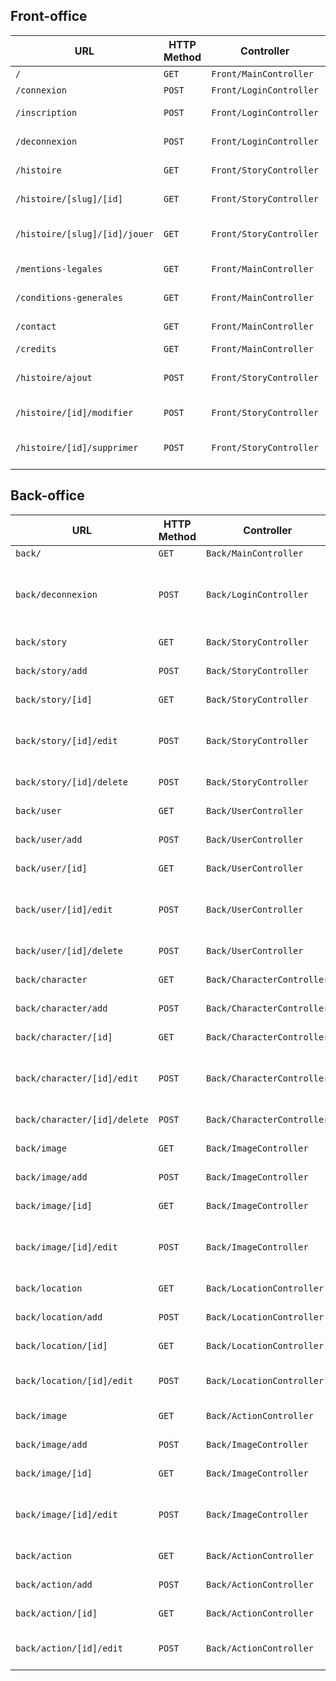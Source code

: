 ## Front-office
| URL                            | HTTP Method | Controller              | Method       | Title                  | Content            | Comment |
| ------------------------------ | ----------- | ----------------------- | ------------ | ---------------------- | ------------------ | ------- |
| `/`                            | `GET`       | `Front/MainController`  | `home`       | Accueil                | homepage           | -       |
| `/connexion`                   | `POST`      | `Front/LoginController` | `login`      | Connexion              | login page         | -       |
| `/inscription`                 | `POST`      | `Front/LoginController` | `sign-in`    | Inscription            | sign-in page       | -       |
| `/deconnexion`                 | `POST`      | `Front/LoginController` | `logout`     | -                      | logout page        | -       |
| `/histoire`                   | `GET`       | `Front/StoryController` | `list`       | Les histoires          | story list         | -       |
| `/histoire/[slug]/[id]`       | `GET`       | `Front/StoryController` | `show`       | [Nom de l'histoire]    | story page         | -       |
| `/histoire/[slug]/[id]/jouer` | `GET`       | `Front/StoryController` | `play`       | [Nom de l'histoire]    | story page game    | -       |
| `/mentions-legales`            | `GET`       | `Front/MainController`  | `legals`     | Mentions légales       | legals mentions    | -       |
| `/conditions-generales`        | `GET`       | `Front/MainController`  | `conditions` | Conditions générales   | general conditions | -       |
| `/contact`                     | `GET`       | `Front/MainController`  | `contact`    | Nous contacter         | contact            | -       |
| `/credits`                     | `GET`       | `Front/MainController`  | `credit`     | Crédits                | credits            | -       |
| `/histoire/ajout`              | `POST`      | `Front/StoryController` | `add`        | Ajouter une histoire   | add a story        | V2      |
| `/histoire/[id]/modifier`      | `POST`      | `Front/StoryController` | `edit`       | Editer une histoire    | edit a story       | V2      |
| `/histoire/[id]/supprimer`     | `POST`      | `Front/StoryController` | `delete`     | Supprimer une histoire | delete a story     | V2      |

## Back-office
| URL                          | HTTP Method | Controller                 | Method   | Title                                        | Content            | Comment                                            |
| ---------------------------- | ----------- | -------------------------- | -------- | -------------------------------------------- | ------------------ | -------------------------------------------------- |
| `back/`                      | `GET`       | `Back/MainController`      | `home`   | Accueil                                      | story list         | -                                                  |
| `back/deconnexion`           | `POST`      | `Back/LoginController`     | `logout` | -                                            | logout page        | A préciser sur le lien back/front si projet séparé |
| `back/story`                 | `GET`       | `Back/StoryController`     | `list`   | Liste des histoires                          | story list         | -                                                  |
| `back/story/add`             | `POST`      | `Back/StoryController`     | `add`    | Ajouter une histoire                         | add a game         | -                                                  |
| `back/story/[id]`            | `GET`       | `Back/StoryController`     | `show`   | [nom de l'histoire]                          | story page         | -                                                  |
| `back/story/[id]/edit`       | `POST`      | `Back/StoryController`     | `edit`   | Editer l'histoire [nom de l'histoire]        | edit a game        | -                                                  |
| `back/story/[id]/delete`     | `POST`      | `Back/StoryController`     | `delete` | -                                            | delete a game      | -                                                  |
| `back/user`                  | `GET`       | `Back/UserController`      | `list`   | Liste des utilisateurs                       | user list          | -                                                  |
| `back/user/add`              | `POST`      | `Back/UserController`      | `add`    | Ajouter un utilisateur                       | add a user         | -                                                  |
| `back/user/[id]`             | `GET`       | `Back/UserController`      | `show`   | [nom de l'utilisateur]                       | user page          | -                                                  |
| `back/user/[id]/edit`        | `POST`      | `Back/UserController`      | `edit`   | Editer un utilisateur [nom de l'utilisateur] | edit a user        | -                                                  |
| `back/user/[id]/delete`      | `POST`      | `Back/UserController`      | `delete` | -                                            | delete a user      | -                                                  |
| `back/character`             | `GET`       | `Back/CharacterController` | `list`   | Liste des personnages                        | character list     | -                                                  |
| `back/character/add`         | `POST`      | `Back/CharacterController` | `add`    | Ajouter un personnage                        | add a character    | -                                                  |
| `back/character/[id]`        | `GET`       | `Back/CharacterController` | `show`   | [nom du personnage]                          | character page     | -                                                  |
| `back/character/[id]/edit`   | `POST`      | `Back/CharacterController` | `edit`   | Editer un personnage [nom du personnage]     | edit a character   | -                                                  |
| `back/character/[id]/delete` | `POST`      | `Back/CharacterController` | `delete` | -                                            | delete a character | -                                                |
| `back/image`                 | `GET`       | `Back/ImageController`     | `list`   | Liste des images                             | user list          | -                                                  |
| `back/image/add`             | `POST`      | `Back/ImageController`     | `add`    | Ajouter une image                            | add an image       | -                                                  |
| `back/image/[id]`            | `GET`       | `Back/ImageController`     | `show`   | [nom de l'image]                             | image page         | -                                                  |
| `back/image/[id]/edit`       | `POST`      | `Back/ImageController`     | `edit`   | Editer une image [nom de l'utilisateur]      | edit an image      | -                                                  |
| `back/location`              | `GET`       | `Back/LocationController`  | `list`   | Liste des lieux                              | Location list      | -                                                  |
| `back/location/add`          | `POST`      | `Back/LocationController`  | `add`    | Ajouter un lieu                              | add an location    | -                                                  |
| `back/location/[id]`         | `GET`       | `Back/LocationController`  | `show`   | [nom du lieu]                                | location page      | -                                                  |
| `back/location/[id]/edit`    | `POST`      | `Back/LocationController`  | `edit`   | Editer un lieu [nom du lieu]                 | edit an location   | - |
| `back/image`                 | `GET`       | `Back/ActionController`     | `list`   | Liste des images                             | user list          | -                                                  |
| `back/image/add`             | `POST`      | `Back/ImageController`     | `add`    | Ajouter une image                            | add an image       | -                                                  |
| `back/image/[id]`            | `GET`       | `Back/ImageController`     | `show`   | [nom de l'image]                             | image page         | -                                                  |
| `back/image/[id]/edit`       | `POST`      | `Back/ImageController`     | `edit`   | Editer une image [nom de l'utilisateur]      | edit an image      | -                                                  |
| `back/action`              | `GET`       | `Back/ActionController`  | `list`   | Liste des lieux                              | action list      | -                                                  |
| `back/action/add`          | `POST`      | `Back/ActionController`  | `add`    | Ajouter un lieu                              | add an action    | -                                                  |
| `back/action/[id]`         | `GET`       | `Back/ActionController`  | `show`   | [nom du lieu]                                | action page      | -                                                  |
| `back/action/[id]/edit`    | `POST`      | `Back/ActionController`  | `edit`   | Editer un lieu [nom du lieu]                 | edit an action   |
